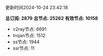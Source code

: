 更新时间2024-10-24 23:42:18

**总订阅: 2879**
**总节点: 25262**
**有效节点: 10158**
- v2ray节点: 6691
- trojan节点: 1512
- ss节点: 1944
- ssr节点: 11
